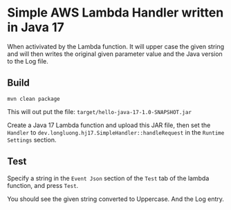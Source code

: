 # Simple AWS Lambda Handler written in Java 17

When activivated by the Lambda function.  It will upper case the given string and will then writes the original given parameter value and the Java version to the Log file.

## Build
`mvn clean package`

This will out put the file: `target/hello-java-17-1.0-SNAPSHOT.jar`

Create a Java 17 Lambda function and upload this JAR file, then set the `Handler` to `dev.longluong.hj17.SimpleHandler::handleRequest` in the `Runtime Settings` section.

## Test

Specify a string in the `Event Json` section of the `Test` tab of the  lambda function, and press `Test`.  

You should see the given string converted to Uppercase.  And the Log entry.

